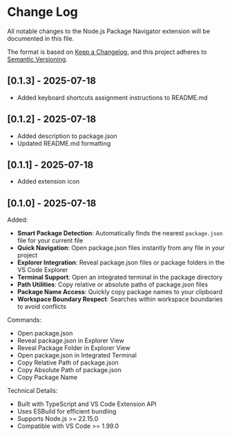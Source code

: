 # Change Log

All notable changes to the Node.js Package Navigator extension will be documented in this file.

The format is based on [Keep a Changelog](http://keepachangelog.com/), and this project adheres to [Semantic Versioning](https://semver.org/).

## [0.1.3] - 2025-07-18

- Added keyboard shortcuts assignment instructions to README.md

## [0.1.2] - 2025-07-18

- Added description to package.json
- Updated README.md formatting

## [0.1.1] - 2025-07-18

- Added extension icon

## [0.1.0] - 2025-07-18

Added:

- **Smart Package Detection**: Automatically finds the nearest `package.json` file for your current file
- **Quick Navigation**: Open package.json files instantly from any file in your project
- **Explorer Integration**: Reveal package.json files or package folders in the VS Code Explorer
- **Terminal Support**: Open an integrated terminal in the package directory
- **Path Utilities**: Copy relative or absolute paths of package.json files
- **Package Name Access**: Quickly copy package names to your clipboard
- **Workspace Boundary Respect**: Searches within workspace boundaries to avoid conflicts

Commands:

- Open package.json
- Reveal package.json in Explorer View
- Reveal Package Folder in Explorer View
- Open package.json in Integrated Terminal
- Copy Relative Path of package.json
- Copy Absolute Path of package.json
- Copy Package Name

Technical Details:

- Built with TypeScript and VS Code Extension API
- Uses ESBuild for efficient bundling
- Supports Node.js >= 22.15.0
- Compatible with VS Code >= 1.99.0
